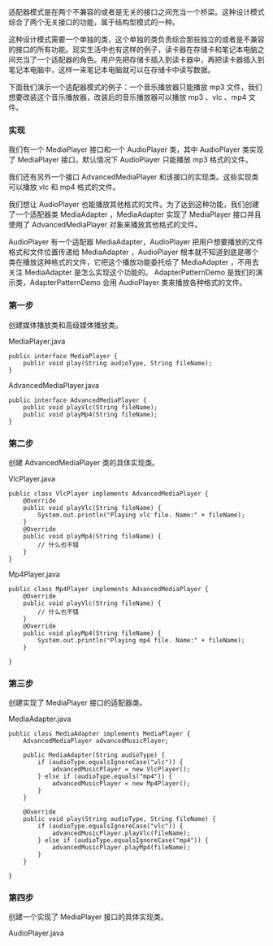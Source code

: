 适配器模式是在两个不兼容的或者是无关的接口之间充当一个桥梁。这种设计模式综合了两个无关接口的功能，属于结构型模式的一种。

这种设计模式需要一个单独的类，这个单独的类负责综合那些独立的或者是不兼容的接口的所有功能。现实生活中也有这样的例子，读卡器在存储卡和笔记本电脑之间充当了一个适配器的角色。用户先把存储卡插入到读卡器中，再把读卡器插入到笔记本电脑中，这样一来笔记本电脑就可以在存储卡中读写数据。

下面我们演示一个适配器模式的例子：一个音乐播放器只能播放 mp3 文件，我们想要改装这个音乐播放器，改装后的音乐播放器可以播放 mp3 、vlc 、mp4 文件。

### 实现
我们有一个 MediaPlayer 接口和一个 AudioPlayer 类，其中 AudioPlayer 类实现了 MediaPlayer 接口。默认情况下 AudioPlayer 只能播放 mp3 格式的文件。

我们还有另外一个接口 AdvancedMediaPlayer 和该接口的实现类。这些实现类可以播放 vlc 和 mp4 格式的文件。
 
我们想让 AudioPlayer 也能播放其他格式的文件。为了达到这种功能，我们创建了一个适配器类 MediaAdapter ，MediaAdapter 实现了 MediaPlayer 接口并且使用了 AdvancedMediaPlayer 对象来播放其他格式的文件。

AudioPlayer 有一个适配器 MediaAdapter，AudioPlayer 把用户想要播放的文件格式和文件位置传递给 MediaAdapter ，AudioPlayer 根本就不知道到底是哪个类在播放这种格式的文件，它把这个播放功能委托给了 MediaAdapter ，不用去关注 MediaAdapter 是怎么实现这个功能的。
AdapterPatternDemo 是我们的演示类，AdapterPatternDemo 会用 AudioPlayer 类来播放各种格式的文件。
 
### 第一步
 
创建媒体播放类和高级媒体播放类。

MediaPlayer.java

    public interface MediaPlayer {
        public void play(String audioType, String fileName);
    }
    
AdvancedMediaPlayer.java
    
    public interface AdvancedMediaPlayer {
        public void playVlc(String fileName);
        public void playMp4(String fileName);
    }
    
### 第二步
创建 AdvancedMediaPlayer 类的具体实现类。

VlcPlayer.java

    public class VlcPlayer implements AdvancedMediaPlayer {
        @Override
        public void playVlc(String fileName) {
            System.out.println("Playing vlc file. Name:" + fileName);
        }
        @Override
        public void playMp4(String fileName) {
            // 什么也不错
        }
    }

Mp4Player.java
    
    public class Mp4Player implements AdvancedMediaPlayer {
        @Override
        public void playVlc(String fileName) {
            // 什么也不错
        }
        @Override
        public void playMp4(String fileName) {
            System.out.println("Playing mp4 file. Name:" + fileName);
        }
    
    }
    
### 第三步
创建实现了 MediaPlayer 接口的适配器类。

MediaAdapter.java
    
    public class MediaAdapter implements MediaPlayer {
        AdvancedMediaPlayer advancedMusicPlayer;
        
        public MediaAdapter(String audioType) {
            if (audioType.equalsIgnoreCase("vlc")) {
                advancedMusicPlayer = new VlcPlayer();
            } else if (audioType.equals("mp4")) {
                advancedMusicPlayer = new Mp4Player();
            }
        }
        
        @Override
        public void play(String audioType, String fileName) {
            if (audioType.equalsIgnoreCase("vlc")) {
                advancedMusicPlayer.playVlc(fileName);
            } else if (audioType.equalsIgnoreCase("mp4")) {
                advancedMusicPlayer.playMp4(fileName);
            }
        }
    
    }
    
### 第四步
创建一个实现了 MediaPlayer 接口的具体实现类。

AudioPlayer.java

  